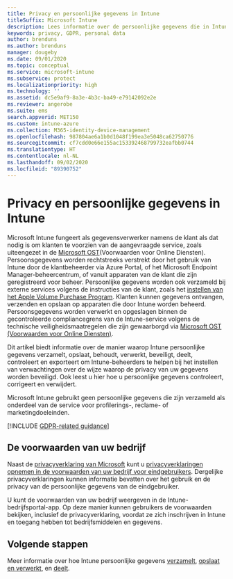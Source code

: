 ```yaml
---
title: Privacy en persoonlijke gegevens in Intune
titleSuffix: Microsoft Intune
description: Lees informatie over de persoonlijke gegevens die in Intune worden verzameld en verwerkt.
keywords: privacy, GDPR, personal data
author: brenduns
ms.author: brenduns
manager: dougeby
ms.date: 09/01/2020
ms.topic: conceptual
ms.service: microsoft-intune
ms.subservice: protect
ms.localizationpriority: high
ms.technology: ''
ms.assetid: dc5e9af9-8a3e-4b3c-ba49-e79142092e2e
ms.reviewer: angerobe
ms.suite: ems
search.appverid: MET150
ms.custom: intune-azure
ms.collection: M365-identity-device-management
ms.openlocfilehash: 987804ae6a1b0d1048f199ea3e5048ca62750776
ms.sourcegitcommit: cf7cdd0e66e155ac153392468799732eafbb0744
ms.translationtype: HT
ms.contentlocale: nl-NL
ms.lasthandoff: 09/02/2020
ms.locfileid: "89390752"
---
```

# <a name="privacy-and-personal-data-in-intune"></a>Privacy en persoonlijke gegevens in Intune

Microsoft Intune fungeert als gegevensverwerker namens de klant als dat nodig is om klanten te voorzien van de aangevraagde service, zoals uiteengezet in de [Microsoft OST](https://go.microsoft.com/fwlink/p/?LinkId=2098215)(Voorwaarden voor Online Diensten). Persoonsgegevens worden rechtstreeks verstrekt door het gebruik van Intune door de klantbeheerder via Azure Portal, of het Microsoft Endpoint Manager-beheercentrum, of vanuit apparaten van de klant die zijn geregistreerd voor beheer. Persoonlijke gegevens worden ook verzameld bij externe services volgens de instructies van de klant, zoals het [instellen van het Apple Volume Purchase Program](privacy-data-secure-share.md#data-sharing). Klanten kunnen gegevens ontvangen, verzenden en opslaan op apparaten die door Intune worden beheerd. Persoonsgegevens worden verwerkt en opgeslagen binnen de gecontroleerde compliancegrens van de Intune-service volgens de technische veiligheidsmaatregelen die zijn gewaarborgd via [Microsoft OST (Voorwaarden voor Online Diensten)](https://go.microsoft.com/fwlink/p/?LinkId=2098215). 

Dit artikel biedt informatie over de manier waarop Intune persoonlijke gegevens verzamelt, opslaat, behoudt, verwerkt, beveiligt, deelt, controleert en exporteert om Intune-beheerders te helpen bij het instellen van verwachtingen over de wijze waarop de privacy van uw gegevens worden beveiligd. Ook leest u hier hoe u persoonlijke gegevens controleert, corrigeert en verwijdert.

Microsoft Intune gebruikt geen persoonlijke gegevens die zijn verzameld als onderdeel van de service voor profilerings-, reclame- of marketingdoeleinden.

[!INCLUDE [GDPR-related guidance](../includes/gdpr-dsr-and-stp-note.md)]

## <a name="your-company-terms-and-conditions"></a>De voorwaarden van uw bedrijf

Naast de [privacyverklaring van Microsoft](https://privacy.microsoft.com/en-us/privacystatement) kunt u [privacyverklaringen opnemen in de voorwaarden van uw bedrijf voor eindgebruikers](../apps/company-portal-app.md). Dergelijke privacyverklaringen kunnen informatie bevatten over het gebruik en de privacy van de persoonlijke gegevens van de eindgebruiker.

U kunt de voorwaarden van uw bedrijf weergeven in de Intune-bedrijfsportal-app. Op deze manier kunnen gebruikers de voorwaarden bekijken, inclusief de privacyverklaring, voordat ze zich inschrijven in Intune en toegang hebben tot bedrijfsmiddelen en gegevens.

## <a name="next-steps"></a>Volgende stappen

Meer informatie over hoe Intune persoonlijke gegevens [verzamelt](privacy-data-collect.md), [opslaat en verwerkt](privacy-data-store-process.md), en [deelt](privacy-data-secure-share.md). 

